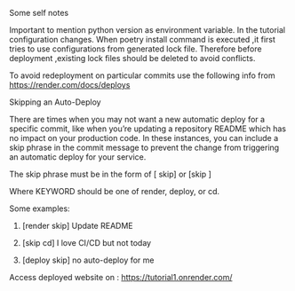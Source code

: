 
Some self notes
  
  Important to mention python version as environment variable.
  In the tutorial configuration changes.
  When poetry install command is executed ,it first tries to use configurations from generated lock file. Therefore before deployment ,existing lock files should be deleted to avoid conflicts.
  
  To avoid redeployment on particular commits use the following info from https://render.com/docs/deploys
  
Skipping an Auto-Deploy

There are times when you may not want a new automatic deploy for a specific commit, like when you’re updating a repository README which has no impact on your production code. In these instances, you can include a skip phrase in the commit message to prevent the change from triggering an automatic deploy for your service.

The skip phrase must be in the form of [<KEYWORD> skip] or [skip <KEYWORD>]

Where KEYWORD should be one of render, deploy, or cd.


Some examples:

1) [render skip] Update README

2) [skip cd] I love CI/CD but not today

3) [deploy skip] no auto-deploy for me

  
Access deployed website on : https://tutorial1.onrender.com/
